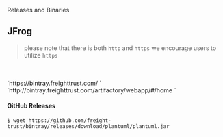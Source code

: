 Releases and Binaries


## JFrog
> please note that there is both `http` and `https` we encourage users to utilize `https`
<br>

<br>
`https://bintray.freighttrust.com/ `

<br>
`http://bintray.freighttrust.com/artifactory/webapp/#/home `

#### GitHub Releases 
`$ wget https://github.com/freight-trust/bintray/releases/download/plantuml/plantuml.jar `

